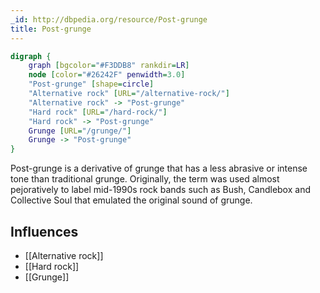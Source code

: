 ```yaml
---
_id: http://dbpedia.org/resource/Post-grunge
title: Post-grunge
---
```


```dot
digraph {
	graph [bgcolor="#F3DDB8" rankdir=LR]
	node [color="#26242F" penwidth=3.0]
	"Post-grunge" [shape=circle]
	"Alternative rock" [URL="/alternative-rock/"]
	"Alternative rock" -> "Post-grunge"
	"Hard rock" [URL="/hard-rock/"]
	"Hard rock" -> "Post-grunge"
	Grunge [URL="/grunge/"]
	Grunge -> "Post-grunge"
}
```

Post-grunge is a derivative of grunge that has a less abrasive or intense tone than traditional grunge. Originally, the term was used almost pejoratively to label mid-1990s rock bands such as Bush, Candlebox and Collective Soul that emulated the original sound of grunge.

## Influences
- [[Alternative rock]]
- [[Hard rock]]
- [[Grunge]]
